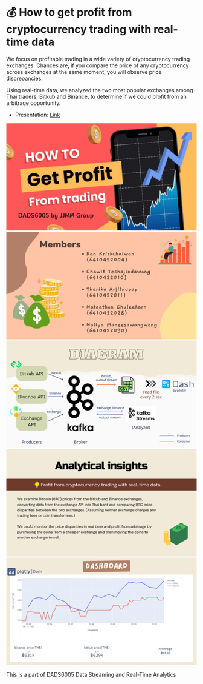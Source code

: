 # 💰 How to get profit from cryptocurrency trading with real-time data

We focus on profitable trading in a wide variety of cryptocurrency trading exchanges. Chances are, if you compare the price of any cryptocurrency across exchanges at the same moment, you will observe price discrepancies.

Using real-time data, we analyzed the two most popular exchanges among Thai traders, Bitkub and Binance, to determine if we could profit from an arbitrage opportunity.
- Presentation: [Link](https://nida365-my.sharepoint.com/:v:/g/personal/nateethon_chu_stu_nida_ac_th/EXqEwh10dPZPjlOLf3Aj4fkBXNKhbESibhhRsJ9WCCLFUg?e=Wk5xgT)

<img src="https://github.com/JJMM-DADS/DADS6005_Project_Realtime/blob/main/presentation/1.png"/><br />
<img src="https://github.com/JJMM-DADS/DADS6005_Project_Realtime/blob/main/presentation/2.png"/><br />
<img src="https://github.com/JJMM-DADS/DADS6005_Project_Realtime/blob/main/presentation/5.png"/><br />
<img src="https://github.com/JJMM-DADS/DADS6005_Project_Realtime/blob/main/presentation/6.png"/><br />
<img src="https://github.com/JJMM-DADS/DADS6005_Project_Realtime/blob/main/presentation/7.png"/>

This is a part of DADS6005 Data Streaming and Real-Time Analytics 
